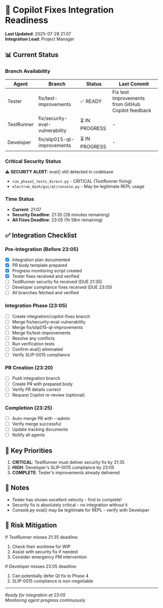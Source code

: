 # 🚀 Copilot Fixes Integration Readiness

**Last Updated**: 2025-07-28 21:07  
**Integration Lead**: Project Manager

## 📊 Current Status

### Branch Availability
| Agent | Branch | Status | Last Commit |
|-------|--------|--------|-------------|
| Tester | fix/test-improvements | ✅ READY | Fix test improvements from GitHub Copilot feedback |
| TestRunner | fix/security-eval-vulnerability | ⏳ IN PROGRESS | - |
| Developer | fix/slip015-qt-improvements | ⏳ IN PROGRESS | - |

### Critical Security Status
⚠️ **SECURITY ALERT**: eval() still detected in codebase
- `run_phase1_tests_direct.py` - CRITICAL (TestRunner fixing)
- `electrum_dash/gui/qt/console.py` - May be legitimate REPL usage

### Time Status
- **Current**: 21:07
- **Security Deadline**: 21:35 (28 minutes remaining)
- **All Fixes Deadline**: 23:05 (1h 58m remaining)

## ✅ Integration Checklist

### Pre-Integration (Before 23:05)
- [x] Integration plan documented
- [x] PR body template prepared
- [x] Progress monitoring script created
- [x] Tester fixes received and verified
- [ ] TestRunner security fix received (DUE 21:35)
- [ ] Developer compliance fixes received (DUE 23:05)
- [ ] All branches fetched and verified

### Integration Phase (23:05)
- [ ] Create integration/copilot-fixes branch
- [ ] Merge fix/security-eval-vulnerability
- [ ] Merge fix/slip015-qt-improvements
- [ ] Merge fix/test-improvements
- [ ] Resolve any conflicts
- [ ] Run verification tests
- [ ] Confirm eval() eliminated
- [ ] Verify SLIP-0015 compliance

### PR Creation (23:20)
- [ ] Push integration branch
- [ ] Create PR with prepared body
- [ ] Verify PR details correct
- [ ] Request Copilot re-review (optional)

### Completion (23:25)
- [ ] Auto-merge PR with --admin
- [ ] Verify merge successful
- [ ] Update tracking documents
- [ ] Notify all agents

## 🎯 Key Priorities

1. **CRITICAL**: TestRunner must deliver security fix by 21:35
2. **HIGH**: Developer's SLIP-0015 compliance by 23:05
3. **COMPLETE**: Tester's improvements already delivered

## 📝 Notes

- Tester has shown excellent velocity - first to complete!
- Security fix is absolutely critical - no integration without it
- Console.py eval() may be legitimate for REPL - verify with Developer

## 🚨 Risk Mitigation

If TestRunner misses 21:35 deadline:
1. Check their worktree for WIP
2. Assist with security fix if needed
3. Consider emergency PM intervention

If Developer misses 23:05 deadline:
1. Can potentially defer Qt fix to Phase 4
2. SLIP-0015 compliance is non-negotiable

---
*Ready for integration at 23:05*  
*Monitoring agent progress continuously*